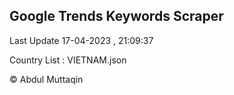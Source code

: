 

## Google Trends Keywords Scraper 
 
Last Update 17-04-2023 , 21:09:37

Country List :
VIETNAM.json



© Abdul Muttaqin 
